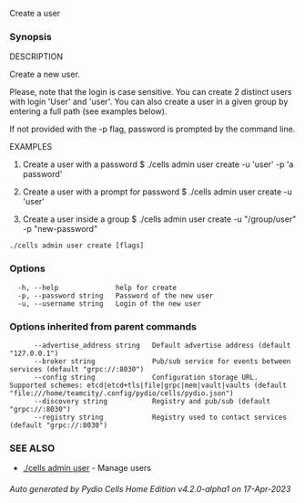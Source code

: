 Create a user

### Synopsis


DESCRIPTION

  Create a new user.

  Please, note that the login is case sensitive. You can create 2 distinct users with login 'User' and 'user'. 
  You can also create a user in a given group by entering a full path (see examples below). 

  If not provided with the -p flag, password is prompted by the command line.

EXAMPLES

  1. Create a user with a password
  $ ./cells admin user create -u 'user' -p 'a password'

  2. Create a user with a prompt for password
  $ ./cells admin user create -u 'user'

  3. Create a user inside a group
  $ ./cells admin user create -u "/group/user" -p "new-password"



```
./cells admin user create [flags]
```

### Options

```
  -h, --help              help for create
  -p, --password string   Password of the new user
  -u, --username string   Login of the new user
```

### Options inherited from parent commands

```
      --advertise_address string   Default advertise address (default "127.0.0.1")
      --broker string              Pub/sub service for events between services (default "grpc://:8030")
      --config string              Configuration storage URL. Supported schemes: etcd|etcd+tls|file|grpc|mem|vault|vaults (default "file:///home/teamcity/.config/pydio/cells/pydio.json")
      --discovery string           Registry and pub/sub (default "grpc://:8030")
      --registry string            Registry used to contact services (default "grpc://:8030")
```

### SEE ALSO

* [./cells admin user](./cells-admin-user)	 - Manage users

###### Auto generated by Pydio Cells Home Edition v4.2.0-alpha1 on 17-Apr-2023
